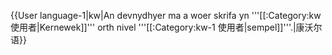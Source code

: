 {{User language-1|kw|An devnydhyer ma a woer skrifa yn '''[[:Category:kw 使用者|Kernewek]]''' orth nivel '''[[:Category:kw-1 使用者|sempel]]'''.|康沃尔语}} <noinclude>














</noinclude>